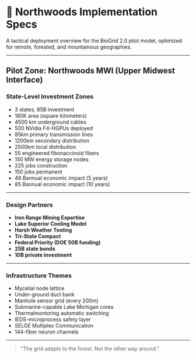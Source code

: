 # 🌲 Northwoods Implementation Specs

A tactical deployment overview for the BioGrid 2.0 pilot model, optimized for remote, forested, and mountainous geographies.

---

## Pilot Zone: Northwoods MWI (Upper Midwest Interface)

### State-Level Investment Zones

- 3 states, 85B investment
- 180K area (square kilometers)
- 4500 km underground cables
- 500 NVidia F4-HGPUs deployed
- 85km primary transmission lines
- 1200km secondary distribution
- 2500km local distribution
- 55 engineered fibonaccinoid fibers
- 150 MW energy storage nodes
- 225 jobs construction
- 150 jobs permanent
- 48 Bannual economic impact (5 years)
- 85 Bannual economic impact (10 years)

---

### Design Partners

- **Iron Range Mining Expertise**
- **Lake Superior Cooling Model**
- **Harsh Weather Testing**
- **Tri-State Compact**
- **Federal Priority (DOE 50B funding)**
- **25B state bonds**
- **10B private investment**

---

### Infrastructure Themes

- Mycelial node lattice
- Under-ground duct bank
- Manhole sensor grid (every 200m)
- Submarine-capable Lake Michigan cores
- Thermalmontoring automatic switching
- IEDS-microprocess safety layer
- SELGE Multiplex Communication
- 144-fiber neuron channels

---

> "The grid adapts to the forest. Not the other way around."
